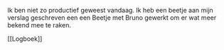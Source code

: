 Ik ben niet zo productief geweest vandaag. Ik heb een beetje aan mijn verslag geschreven een een Beetje met Bruno gewerkt om er wat meer bekend mee te raken.



[[Logboek]]